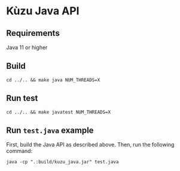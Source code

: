 # Kùzu Java API

## Requirements
Java 11 or higher

## Build

```
cd ../.. && make java NUM_THREADS=X 
```

## Run test

```
cd ../.. && make javatest NUM_THREADS=X 
```

## Run `test.java` example

First, build the Java API as described above. Then, run the following command:

```
java -cp ".:build/kuzu_java.jar" test.java 
```
